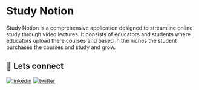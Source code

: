 
# Study Notion

Study Notion is a comprehensive application designed to streamline online study through video lectures. It consists of educators and students where educators upload there courses and based in the niches the student purchases the courses and study and grow.







## 🔗 Lets connect

[![linkedin](https://img.shields.io/badge/linkedin-0A66C2?style=for-the-badge&logo=linkedin&logoColor=white)](https://www.linkedin.com/)
[![twitter](https://img.shields.io/badge/twitter-1DA1F2?style=for-the-badge&logo=twitter&logoColor=white)](https://twitter.com/)



